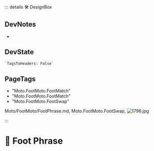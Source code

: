 ::: details 🛠 <dev>DesignBox</dev>

## DevNotes

-

## DevState

```py
`TagsToHeaders: False`
```

<h2>PageTags</h2>

- "Moto.FootMoto.FootMatch"
- "Moto.FootMoto.FootMatch"
- "Moto.FootMoto.FootSwap"

Moto/FootMoto/FootPhrase.md, <dev>Moto.FootMoto.FootSwap</dev>, ![1796.jpg](/PaperPhoto/1796.jpg)

:::

# 🔷 <moto>Foot Phrase</moto>